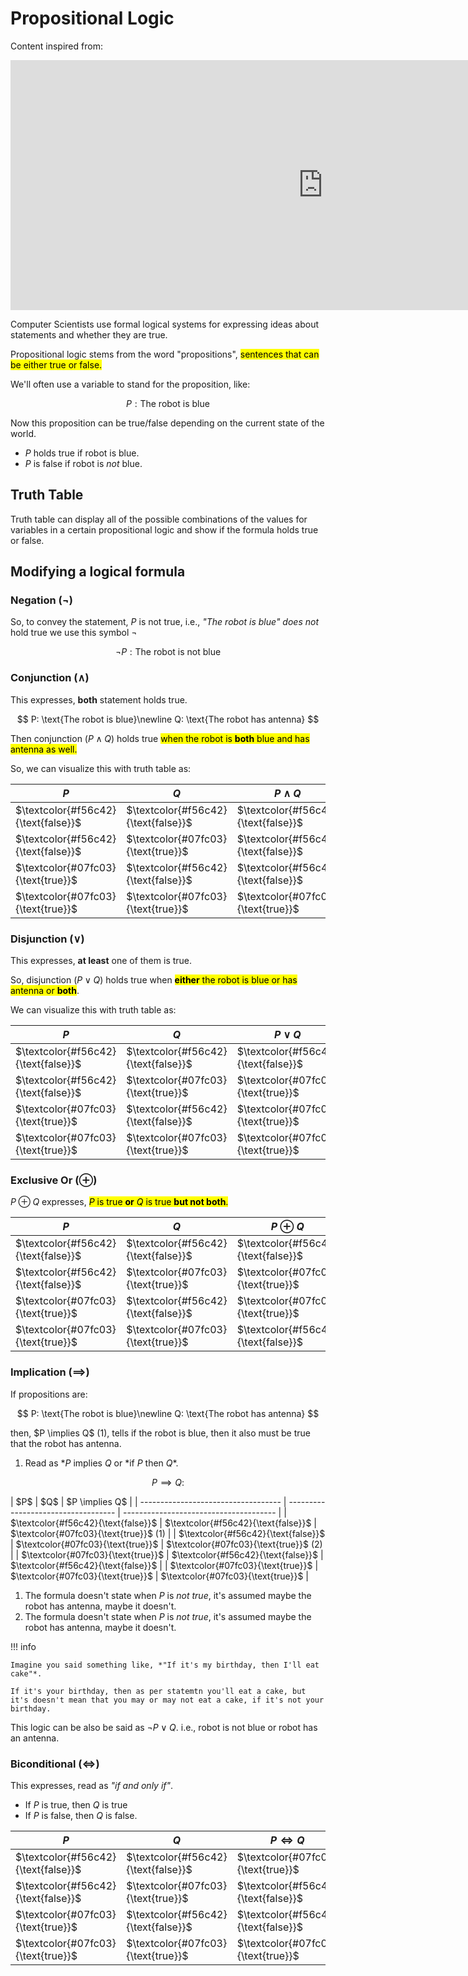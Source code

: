 # Propositional Logic

Content inspired from:
<iframe width="999" height="400" src="https://www.youtube.com/embed/5NGKbiA04Cw" title="An Introduction to Propositional Logic" frameborder="0" allow="accelerometer; autoplay; clipboard-write; encrypted-media; gyroscope; picture-in-picture; web-share" referrerpolicy="strict-origin-when-cross-origin" allowfullscreen></iframe>

Computer Scientists use formal logical systems for expressing ideas about statements and whether they are true.

Propositional logic stems from the word "propositions", <mark class="y"> sentences that can be either true or false.</mark >

We'll often use a variable to stand for the proposition, like:

$$
P: \text{The robot is blue}
$$

Now this proposition can be true/false depending on the current state of the world.

- $P$ holds true if robot is blue.
- $P$ is false if robot is _not_ blue.

## Truth Table

Truth table can display all of the possible combinations of the values for variables in a certain propositional logic and show if the formula holds true or false.

## Modifying a logical formula

### Negation ($\neg$)

So, to convey the statement, $P$ is not true, i.e., _"The robot is blue"_ _does not_ hold true we use this symbol $\neg$

$$
\neg P: \text{The robot is not blue}
$$

### Conjunction ($\land$)

This expresses, **both** statement holds true.

$$
P: \text{The robot is blue}\newline
Q: \text{The robot has antenna}
$$

Then conjunction ($P \land Q$) holds true <mark class="y">when the robot is **both** blue and has antenna as well.</mark>

So, we can visualize this with truth table as:

| $P$                                 | $Q$                                 | $P \land Q$                         |
| ----------------------------------- | ----------------------------------- | ----------------------------------- |
| $\textcolor{#f56c42}{\text{false}}$ | $\textcolor{#f56c42}{\text{false}}$ | $\textcolor{#f56c42}{\text{false}}$ |
| $\textcolor{#f56c42}{\text{false}}$ | $\textcolor{#07fc03}{\text{true}}$  | $\textcolor{#f56c42}{\text{false}}$ |
| $\textcolor{#07fc03}{\text{true}}$  | $\textcolor{#f56c42}{\text{false}}$ | $\textcolor{#f56c42}{\text{false}}$ |
| $\textcolor{#07fc03}{\text{true}}$  | $\textcolor{#07fc03}{\text{true}}$  | $\textcolor{#07fc03}{\text{true}}$  |

### Disjunction ($\lor$)

This expresses, **at least** one of them is true.

So, disjunction ($P \lor Q$) holds true when <mark class="y">**either** the robot is blue or has antenna or **both**</mark>.

We can visualize this with truth table as:

| $P$                                 | $Q$                                 | $P \lor Q$                          |
| ----------------------------------- | ----------------------------------- | ----------------------------------- |
| $\textcolor{#f56c42}{\text{false}}$ | $\textcolor{#f56c42}{\text{false}}$ | $\textcolor{#f56c42}{\text{false}}$ |
| $\textcolor{#f56c42}{\text{false}}$ | $\textcolor{#07fc03}{\text{true}}$  | $\textcolor{#07fc03}{\text{true}}$  |
| $\textcolor{#07fc03}{\text{true}}$  | $\textcolor{#f56c42}{\text{false}}$ | $\textcolor{#07fc03}{\text{true}}$  |
| $\textcolor{#07fc03}{\text{true}}$  | $\textcolor{#07fc03}{\text{true}}$  | $\textcolor{#07fc03}{\text{true}}$  |

### Exclusive Or ($\oplus$)

$P \oplus Q$ expresses, <mark class="y">$P$ is true **or** $Q$ is true **but not both**.</mark>

| $P$                                 | $Q$                                 | $P \oplus Q$                          |
| ----------------------------------- | ----------------------------------- | ----------------------------------- |
| $\textcolor{#f56c42}{\text{false}}$ | $\textcolor{#f56c42}{\text{false}}$ | $\textcolor{#f56c42}{\text{false}}$ |
| $\textcolor{#f56c42}{\text{false}}$ | $\textcolor{#07fc03}{\text{true}}$  | $\textcolor{#07fc03}{\text{true}}$  |
| $\textcolor{#07fc03}{\text{true}}$  | $\textcolor{#f56c42}{\text{false}}$ | $\textcolor{#07fc03}{\text{true}}$  |
| $\textcolor{#07fc03}{\text{true}}$  | $\textcolor{#07fc03}{\text{true}}$  | $\textcolor{#f56c42}{\text{false}}$ |

### Implication ($\implies$)

If propositions are:

$$
P: \text{The robot is blue}\newline
Q: \text{The robot has antenna}
$$

<div class="annotate" markdown>
then, $P \implies Q$ (1), tells </mark class="y">if the robot is blue, then it also must be true that the robot has antenna</mark>. 
</div>

1. Read as *$P$ implies $Q$ or *if $P$ then $Q$\*.

$$
P \implies Q:
$$

<div class="annotate" markdown>
| $P$                                 | $Q$                                 | $P \implies Q$                         |
| ----------------------------------- | ----------------------------------- | -------------------------------------- |
| $\textcolor{#f56c42}{\text{false}}$ | $\textcolor{#f56c42}{\text{false}}$ | $\textcolor{#07fc03}{\text{true}}$ (1) |  
| $\textcolor{#f56c42}{\text{false}}$ | $\textcolor{#07fc03}{\text{true}}$  | $\textcolor{#07fc03}{\text{true}}$ (2) |
| $\textcolor{#07fc03}{\text{true}}$  | $\textcolor{#f56c42}{\text{false}}$ | $\textcolor{#f56c42}{\text{false}}$    |
| $\textcolor{#07fc03}{\text{true}}$  | $\textcolor{#07fc03}{\text{true}}$  | $\textcolor{#07fc03}{\text{true}}$     |
</div>

1. The formula doesn't state when $P$ is _not true_, it's assumed maybe the robot has antenna, maybe it doesn't.
2. The formula doesn't state when $P$ is _not true_, it's assumed maybe the robot has antenna, maybe it doesn't.

!!! info

    Imagine you said something like, *"If it's my birthday, then I'll eat cake"*.

    If it's your birthday, then as per statemtn you'll eat a cake, but it's doesn't mean that you may or may not eat a cake, if it's not your birthday.

This logic can be also be said as $\neg P \lor Q$. i.e., robot is not blue or robot has an antenna.

### Biconditional ($\iff$)

This expresses, read as _"if and only if"_.

- If $P$ is true, then $Q$ is true
- If $P$ is false, then $Q$ is false.

| $P$                                 | $Q$                                 | $P \iff Q$                      |
| ----------------------------------- | ----------------------------------- | ----------------------------------- |
| $\textcolor{#f56c42}{\text{false}}$ | $\textcolor{#f56c42}{\text{false}}$ | $\textcolor{#07fc03}{\text{true}}$  |
| $\textcolor{#f56c42}{\text{false}}$ | $\textcolor{#07fc03}{\text{true}}$  | $\textcolor{#f56c42}{\text{false}}$ |
| $\textcolor{#07fc03}{\text{true}}$  | $\textcolor{#f56c42}{\text{false}}$ | $\textcolor{#f56c42}{\text{false}}$ |
| $\textcolor{#07fc03}{\text{true}}$  | $\textcolor{#07fc03}{\text{true}}$  | $\textcolor{#07fc03}{\text{true}}$  |

